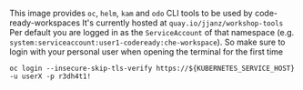 This image provides `oc`, `helm`, `kam` and `odo` CLI tools to be used by code-ready-workspaces
It's currently hosted at `quay.io/jjanz/workshop-tools`
Per default you are logged in as the `ServiceAccount` of that namespace (e.g. `system:serviceaccount:user1-codeready:che-workspace`). So make sure to login with your personal user when opening the terminal for the first time

`oc login --insecure-skip-tls-verify https://${KUBERNETES_SERVICE_HOST} -u userX -p r3dh4t1!`
